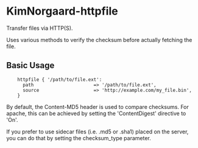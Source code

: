 KimNorgaard-httpfile
====================

Transfer files via HTTP(S).

Uses various methods to verify the checksum before actually fetching the file.

Basic Usage
-----------
```
    httpfile { '/path/to/file.ext':
      path                      => '/path/to/file.ext',
      source                    => 'http://example.com/my_file.bin',
    }
```

By default, the Content-MD5 header is used to compare checksums. For apache,
this can be achieved by setting the 'ContentDigest' directive to 'On'.

If you prefer to use sidecar files (i.e. .md5 or .sha1) placed on the server,
you can do that by setting the checksum_type parameter.
